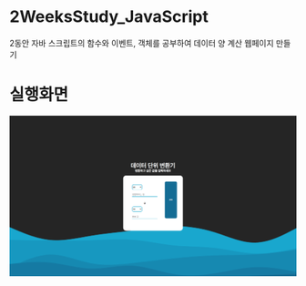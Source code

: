 # 2WeeksStudy_JavaScript
2동안 자바 스크립트의 함수와 이벤트, 객체를 공부하여 데이터 양 계산 웹페이지 만들기

# 실행화면
![image](https://github.com/hyeg0121/2WeeksStudy_JavaScript/blob/main/prototype/main.png)
